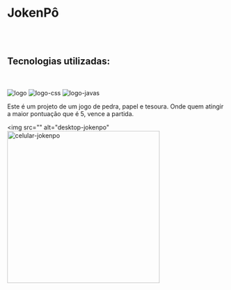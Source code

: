 <h1>JokenPô</h1>

<br>
<br>
<h2>Tecnologias utilizadas:</h2>

<br>
<br>
<img src="https://img.shields.io/badge/HTML5-E34F26?style=for-the-badge&logo=html5&logoColor=white" alt="logo">

<img src="https://img.shields.io/badge/CSS3-1572B6?style=for-the-badge&logo=css3&logoColor=white" alt="logo-css">
<img src="https://img.shields.io/badge/JavaScript-F7DF1E?style=for-the-badge&logo=javascript&logoColor=black" alt="logo-javas">
<p>Este é um projeto de um jogo de pedra, papel e tesoura. Onde quem atingir a maior pontuação que é 5, vence a partida.</p>

<img src="" alt="desktop-jokenpo"
  <img src="https://github.com/rodolfossilvadev/Joken-Pow/blob/main/assets/cell.jpg?raw=true" alt="celular-jokenpo"
  height="350px">
